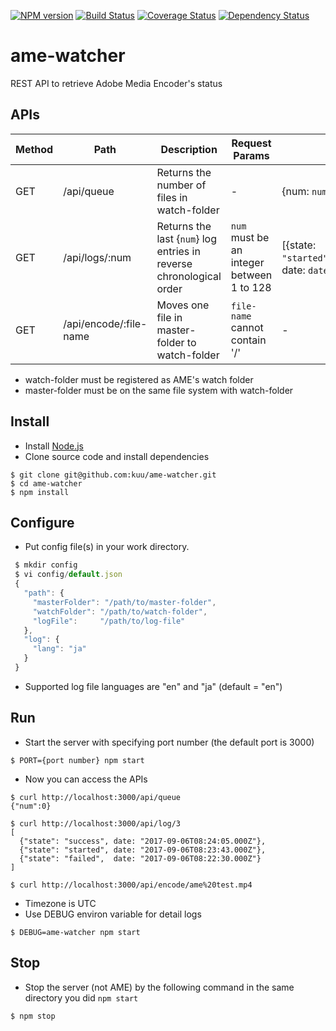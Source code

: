 [![NPM version](https://badge.fury.io/js/ame-watcher.png)](https://badge.fury.io/js/ame-watcher)
[![Build Status](https://travis-ci.org/kuu/ame-watcher.svg?branch=master)](https://travis-ci.org/kuu/ame-watcher)
[![Coverage Status](https://coveralls.io/repos/kuu/ame-watcher/badge.png?branch=master)](https://coveralls.io/r/kuu/ame-watcher?branch=master)
[![Dependency Status](https://gemnasium.com/kuu/ame-watcher.png)](https://gemnasium.com/kuu/ame-watcher)

# ame-watcher
REST API to retrieve Adobe Media Encoder's status

## APIs
| Method | Path                   | Description   | Request Params | Response JSON Format  |
| ------ | ---------------------- | ------------- | ------------- | ------------- |
| GET    | /api/queue             | Returns the number of files in watch-folder | - |  {num: `number of files`} |
| GET    | /api/logs/:num          | Returns the last {`num`} log entries in reverse chronological order | `num` must be an integer between 1 to 128 | [{state: `"started"/"stopped"/"paused"/"resumed"/"success"/"failed"`, date: `datetime of the log entry`}] |
| GET    | /api/encode/:file-name | Moves one file in master-folder to watch-folder | `file-name` cannot contain '/' | - |
* watch-folder must be registered as AME's watch folder
* master-folder must be on the same file system with watch-folder

## Install
* Install [Node.js](https://nodejs.org/)
* Clone source code and install dependencies

```
$ git clone git@github.com:kuu/ame-watcher.git
$ cd ame-watcher
$ npm install
```

## Configure
* Put config file(s) in your work directory.

```js
 $ mkdir config
 $ vi config/default.json
 {
   "path": {
     "masterFolder": "/path/to/master-folder",
     "watchFolder": "/path/to/watch-folder",
     "logFile":     "/path/to/log-file"
   },
   "log": {
     "lang": "ja"
   }
 }
```
* Supported log file languages are "en" and "ja" (default = "en")

## Run
* Start the server with specifying port number (the default port is 3000)

```
$ PORT={port number} npm start
```

* Now you can access the APIs

```
$ curl http://localhost:3000/api/queue
{"num":0}

$ curl http://localhost:3000/api/log/3
[
  {"state": "success", date: "2017-09-06T08:24:05.000Z"},
  {"state": "started", date: "2017-09-06T08:23:43.000Z"},
  {"state": "failed",  date: "2017-09-06T08:22:30.000Z"}
]

$ curl http://localhost:3000/api/encode/ame%20test.mp4

```
* Timezone is UTC
* Use DEBUG environ variable for detail logs
```
$ DEBUG=ame-watcher npm start
```

## Stop
* Stop the server (not AME) by the following command in the same directory you did `npm start`

```
$ npm stop
```
